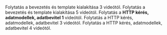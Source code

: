 ﻿Folytatás a bevezetés és template kialakítása 3 videótól.
Folytatás a bevezetés és template kialakítása 5 videótól.
Folytatás a **HTTP kérés, adatmodellek, adatbevitel 1** videótól.
Folytatás a HTTP kérés, adatmodellek, adatbevitel 3 videótól.
Folytatás a HTTP kérés, adatmodellek, adatbevitel 4 videótól.